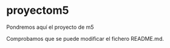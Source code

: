# proyectom5
Pondremos aquí el proyecto de m5

Comprobamos que se puede modificar el fichero README.md.

